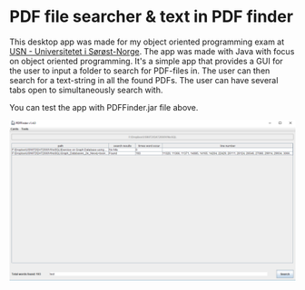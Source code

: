 # PDF file searcher & text in PDF finder

This desktop app was made for my object oriented programming exam at [USN - Universitetet i Sørøst-Norge](https://www.usn.no).
The app was made with Java with focus on object oriented programming. It's a simple app that provides a GUI for the user to input a folder to search for PDF-files in. The user can then search for a text-string in all the found PDFs. The user can have several tabs open to simultaneously search with. 

You can test the app with PDFFinder.jar file above.

![ScreenShot](/Screenshot.png)
